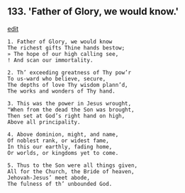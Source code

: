 
## 133.  'Father of Glory, we would know.'
[edit](https://docs.google.com/document/d/1qREECGH1z3R3N4cU0FpYeLHoBHmYu7CT/edit?mode=html)



    1. Father of Glory, we would know 
    The richest gifts Thine hands bestow;
    » The hope of our high calling see,
    ! And scan our immortality.

    2. Th’ exceeding greatness of Thy pow’r 
    To us-ward who believe, secure,
    The depths of love Thy wisdom plann’d, 
    The works and wonders of Thy hand.

    3. This was the power in Jesus wrought, 
    "When from the dead the Son was brought, 
    Then set at God’s right hand on high, 
    Above all principality.

    4. Above dominion, might, and name,
    Of noblest rank, or widest fame,
    In this our earthly, fading home,
    Or worlds, or kingdoms yet to come.

    5. Thus to the Son were all things given,
    All for the Church, the Bride of heaven, 
    Jehovah-Jesus’ meet abode,
    The fulness of th’ unbounded God.

